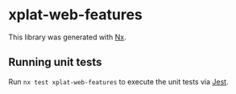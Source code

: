 # xplat-web-features

This library was generated with [Nx](https://nx.dev).

## Running unit tests

Run `nx test xplat-web-features` to execute the unit tests via [Jest](https://jestjs.io).
